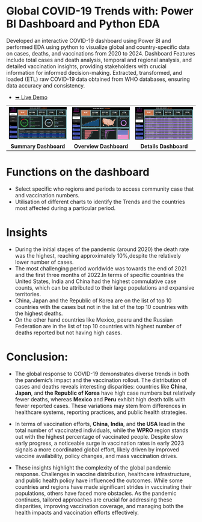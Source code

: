 # Global COVID-19 Trends with: Power BI Dashboard and Python EDA
Developed an interactive COVID-19 dashboard using Power BI and performed EDA using python to visualize global and country-specific data on cases, deaths, and vaccinations from 2020 to 2024. Dashboard Features include total cases and death analysis, temporal and regional analysis, and detailed vaccination insights, providing stakeholders with crucial information for informed decision-making. Extracted, transformed, and loaded (ETL) raw COVID-19 data obtained from WHO databases, ensuring data accuracy and consistency.
- [➥ Live Demo](https://app.powerbi.com/view?r=eyJrIjoiYmUwMTU4ZTMtYjRiMy00NGE0LTk0YmMtZDdhYmE0OTU1ZTRkIiwidCI6IjNjYWNjYzA2LTY3ZmEtNDdjZS05YzVhLTIyNDM2OWUxNzZlMyJ9)

<table>
    <tr>
        <td><img src="https://github.com/irahul32/Bank-Loan-Report/blob/main/Sample%20screenshots/summary.png" alt="Summary Dashboard" width="300"/></td>
        <td><img src="https://github.com/irahul32/Bank-Loan-Report/blob/main/Sample%20screenshots/overview.png" alt="Overview Dashboard" width="300"/></td>
        <td><img src="https://github.com/irahul32/Bank-Loan-Report/blob/main/Sample%20screenshots/details.png" alt="Details Dashboard" width="300"/></td>
    </tr>
    <tr>
        <td align="center"><b>Summary Dashboard</b></td>
        <td align="center"><b>Overview Dashboard</b></td>
        <td align="center"><b>Details Dashboard</b></td>
    </tr>
</table>

# Functions on the dashboard
- Select specific who regions and periods to access community case that and vaccination numbers.
- Utilisation of different charts to identify the Trends and the countries most affected during a particular period.
# Insights
- During the initial stages of the pandemic (around 2020) the death rate was the highest, reaching approximately 10%,despite the relatively lower number of cases.
- The most challenging period worldwide was towards the end of 2021 and the first three months of 2022.In terms of specific countries the United States, India and China had the highest commulative case counts, which can be attributed to their large populations and expansive territories.
- China, Japan and the Republic of Korea are on the list of top 10 countries with the cases but not in the list of the top 10 countries with the highest deaths.
- On the other hand countries like Mexico, peeru and the Russian Federation are in the list of top 10 countries with highest number of deaths reported but not having high cases.
# Conclusion:
- The global response to COVID-19 demonstrates diverse trends in both the pandemic’s impact and the vaccination rollout. The distribution of cases and deaths reveals interesting disparities: countries like **China**, **Japan**, and **the Republic of Korea** have high case numbers but relatively fewer deaths, whereas **Mexico** and **Peru** exhibit high death tolls with fewer reported cases. These variations may stem from differences in healthcare systems, reporting practices, and public health strategies.

- In terms of vaccination efforts, **China**, **India**, and **the USA** lead in the total number of vaccinated individuals, while the **WPRO** region stands out with the highest percentage of vaccinated people. Despite slow early progress, a noticeable surge in vaccination rates in early 2023 signals a more coordinated global effort, likely driven by improved vaccine availability, policy changes, and mass vaccination drives.

- These insights highlight the complexity of the global pandemic response. Challenges in vaccine distribution, healthcare infrastructure, and public health policy have influenced the outcomes. While some countries and regions have made significant strides in vaccinating their populations, others have faced more obstacles. As the pandemic continues, tailored approaches are crucial for addressing these disparities, improving vaccination coverage, and managing both the health impacts and vaccination efforts effectively.
